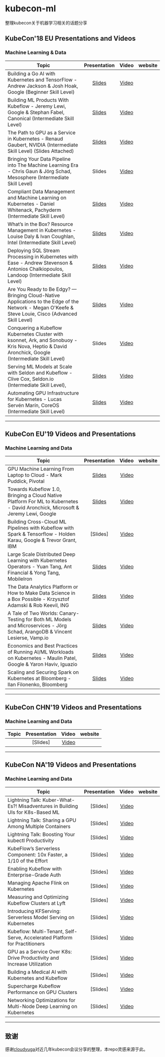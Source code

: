 # kubecon-ml

整理kubecon关于机器学习相关的话题分享

## KubeCon'18 EU Presentations and Videos

### Machine Learning & Data

| Topic        | Presentation | Video | website |
| ------------- |:----------:|:-----:|:-----:|
| Building a Go AI with Kubernetes and TensorFlow - Andrew Jackson & Josh Hoak, Google (Beginner Skill Level) |[Slides](https://schd.ws/hosted_files/kccnceu18/80/minigo-slides-v3C.pdf)|[Video](https://www.youtube.com/watch?v=OZ_Qmklc4zE)|
| Building ML Products With Kubeflow - Jeremy Lewi, Google & Stephan Fabel, Canonical (Intermediate Skill Level) |[Slides](https://schd.ws/hosted_files/kccnceu18/c2/Building%20ML%20Products%20With%20Kubeflow%20%28Kubecon%202018%29%20%281%29.pdf)| [Video](https://www.youtube.com/watch?v=sC8Ce9vUggo)|
| The Path to GPU as a Service in Kubernetes - Renaud Gaubert, NVIDIA (Intermediate Skill Level) (Slides Attached) | [Slides](https://schd.ws/hosted_files/kccnceu18/de/Kubecon%20Talk.pdf) |[Video](https://www.youtube.com/watch?v=8JGduez-8S0)|
| Bringing Your Data Pipeline into The Machine Learning Era - Chris Gaun & Jörg Schad, Mesosphere (Intermediate Skill Level) | Slides | [Video](https://www.youtube.com/watch?v=f_-3rQoudnc) |
| Compliant Data Management and Machine Learning on Kubernetes - Daniel Whitenack, Pachyderm (Intermediate Skill Level) | [Slides](https://schd.ws/hosted_files/kccnceu18/a1/KubeCon_EU_2018%20%281%29.pdf) | [Video](https://www.youtube.com/watch?v=eOzl-LFqYFM) |
| What’s in the Box? Resource Management in Kubernetes - Louise Daly & Ivan Coughlan, Intel (Intermediate Skill Level) | [Slides](https://schd.ws/hosted_files/kccnceu18/dd/WhatsInTheBox_ResourceManagementInKubernetes.pdf) | [Video](https://www.youtube.com/watch?v=7CWH3KRk01U) |
| Deploying SQL Stream Processing in Kubernetes with Ease - Andrew Stevenson & Antonios Chalkiopoulos, Landoop (Intermediate Skill Level) | [Slides](https://schd.ws/hosted_files/kccnceu18/14/KubeCon.pdf) | [Video](https://www.youtube.com/watch?v=9TOoThIKafo) | 
| Are You Ready to Be Edgy? — Bringing Cloud-Native Applications to the Edge of the Network - Megan O'Keefe & Steve Louie, Cisco (Advanced Skill Level) | [Slides](https://schd.ws/hosted_files/kccnceu18/58/AreYouReady.pdf) | [Video](https://www.youtube.com/watch?v=UR8N6mIAFlM) | 
| Conquering a Kubeflow Kubernetes Cluster with ksonnet, Ark, and Sonobuoy - Kris Nova, Heptio & David Aronchick, Google (Intermediate Skill Level) | Slides | [Video](https://www.youtube.com/watch?v=givpqZ2IchI) | 
| Serving ML Models at Scale with Seldon and Kubeflow - Clive Cox, Seldon.io (Intermediate Skill Level), | [Slides](https://schd.ws/hosted_files/kccnceu18/1a/SeldonKubeconEurope2018.pdf) | [Video](https://www.youtube.com/watch?v=pDlapGtecbY&t=2s) |
| Automating GPU Infrastructure for Kubernetes - Lucas Servén Marín, CoreOS (Intermediate Skill Level) | [Slides](https://schd.ws/hosted_files/kccnceu18/53/automating_gpus_k8s.pdf) | [Video](https://www.youtube.com/watch?v=i6V4KPh_D5g) |

---

## KubeCon EU'19 Videos and Presentations 

### Machine Learning and Data

| Topic       |      Presentation     |  Video | website |
| ------------- |:-------------:| -----: |  -----: |
|GPU Machine Learning From Laptop to Cloud - Mark Puddick, Pivotal|[Slides](https://static.sched.com/hosted_files/kccnceu19/ba/Kubecon.pdf)|[Video](https://www.youtube.com/watch?v=QwhvD6Zkzc4)|
|Towards Kubeflow 1.0, Bringing a Cloud Native Platform For ML to Kubernetes - David Aronchick, Microsoft & Jeremy Lewi, Google|[Slides](https://static.sched.com/hosted_files/kccnceu19/f1/_%5Bshared%5D%20Road%20to%20Kubeflow%201.0%20-%20Kubecon%20Barcelona%202019.pdf)|[Video](https://www.youtube.com/watch?v=7RBD0hXyLW8)|
|Building Cross-Cloud ML Pipelines with Kubeflow with Spark & Tensorflow - Holden Karau, Google & Trevor Grant, IBM|[Slides]|[Video](https://www.youtube.com/watch?v=jdBbFSghM2s)|
|Large Scale Distributed Deep Learning with Kubernetes Operators - Yuan Tang, Ant Financial & Yong Tang, MobileIron|[Slides](https://static.sched.com/hosted_files/kccnceu19/3c/KubeCon%20-%20Barcelona%20-%20Deep%20Learning.pdf)|[Video](https://www.youtube.com/watch?v=jyLi1cfJeM8)|
|The Data Analytics Platform or How to Make Data Science in a Box Possible - Krzysztof Adamski & Rob Keevil, ING|[Slides](https://static.sched.com/hosted_files/kccnceu19/65/ING%20Data%20Analytics%20Platform.pdf)|[Video](https://www.youtube.com/watch?v=8cE9ppbnDPs)|
|A Tale of Two Worlds: Canary-Testing for Both ML Models and Microservices - Jörg Schad, ArangoDB & Vincent Lesierse, Vamp.io|[Slides](https://static.sched.com/hosted_files/kccnceu19/66/A%20Tale%20of%20two%20worlds%20%282%29.pdf)|[Video](https://www.youtube.com/watch?v=ctATGBxDzRg)|
|Economics and Best Practices of Running AI/ML Workloads on Kubernetes - Maulin Patel, Google & Yaron Haviv, Iguazio|[Slides](https://static.sched.com/hosted_files/kccnceu19/9a/Draft_Kubecon_slides.pdf)|[Video](https://www.youtube.com/watch?v=qO5j86qMcck)|
|Scaling and Securing Spark on Kubernetes at Bloomberg - Ilan Filonenko, Bloomberg|[Slides](https://static.sched.com/hosted_files/kccnceu19/1e/Scaling%20and%20Securing%20Spark%20on%20Kubernetes%20at%20Bloomberg.pdf)|[Video](https://www.youtube.com/watch?v=GbpMOaSlMJ4)|

---

## KubeCon CHN'19 Videos and Presentations 

### Machine Learning and Data

| Topic       |      Presentation     |  Video | website |
| ------------- |:-------------:| -----: |  -----: |
||[Slides]|[Video]()||
---

## KubeCon NA'19 Videos and Presentations 

### Machine Learning and Data

| Topic       |      Presentation     |  Video | website |
| ------------- |:-------------:| -----: |  -----: |
|Lightning Talk: Kuber-What-Es?! Misadventures in Building UIs for K8s-Based ML|[Slides]|[Video](https://www.youtube.com/watch?v=Vr9X_W0wS64&list=PLj6h78yzYM2NDs-iu8WU5fMxINxHXlien&index=10&t=0s)| |
|Lightning Talk: Sharing a GPU Among Multiple Containers|[Slides]|[Video](https://www.youtube.com/watch?v=VNZsooht3K8&list=PLj6h78yzYM2NDs-iu8WU5fMxINxHXlien&index=7)||
|Lightning Talk: Boosting Your kubectl Productivity|[Slides]|[Video](https://www.youtube.com/watch?v=vVAFctQP1Vg&list=PLj6h78yzYM2NDs-iu8WU5fMxINxHXlien&index=11)||
|KubeFlow’s Serverless Component: 10x Faster, a 1/10 of the Effort|[Slides]|[Video](https://www.youtube.com/watch?v=GmCpdRRFmxw&list=PLj6h78yzYM2NDs-iu8WU5fMxINxHXlien&index=14&t=0s)||
|Enabling Kubeflow with Enterprise-Grade Auth|[Slides]|[Video](https://www.youtube.com/watch?v=qyUyYLvmKHY&list=PLj6h78yzYM2NDs-iu8WU5fMxINxHXlien&index=41&t=0s)||
|Managing Apache Flink on Kubernetes|[Slides]|[Video](https://www.youtube.com/watch?v=ydb3TbK2r84&list=PLj6h78yzYM2NDs-iu8WU5fMxINxHXlien&index=113&t=0s)||
|Measuring and Optimizing Kubeflow Clusters at Lyft |[Slides]|[Video](https://www.youtube.com/watch?v=IKubDSIivR8&list=PLj6h78yzYM2NDs-iu8WU5fMxINxHXlien&index=43&t=0s)||
|Introducing KFServing: Serverless Model Serving on Kubernetes|[Slides]|[Video](https://www.youtube.com/watch?v=saMkA4fIOH8&list=PLj6h78yzYM2NDs-iu8WU5fMxINxHXlien&index=83&t=0s)||
|Kubeflow: Multi-Tenant, Self-Serve, Accelerated Platform for Practitioners|[Slides]|[Video](https://www.youtube.com/watch?v=KriEaW-Jm-g&list=PLj6h78yzYM2NDs-iu8WU5fMxINxHXlien&index=205&t=0s)||
|GPU as a Service Over K8s: Drive Productivity and Increase Utilization|[Slides]|[Video](https://www.youtube.com/watch?v=jSuecrUr2LA&list=PLj6h78yzYM2NDs-iu8WU5fMxINxHXlien&index=228&t=0s)||
|Building a Medical AI with Kubernetes and Kubeflow|[Slides]|[Video](https://www.youtube.com/watch?v=nD_GXaW_A-s&list=PLj6h78yzYM2NDs-iu8WU5fMxINxHXlien&index=253&t=0s)||
|Supercharge Kubeflow Performance on GPU Clusters|[Slides]|[Video](https://www.youtube.com/watch?v=UYhBaXzD0hA&list=PLj6h78yzYM2NDs-iu8WU5fMxINxHXlien&index=255&t=0s)||
|Networking Optimizations for Multi-Node Deep Learning on Kubernetes|[Slides]|[Video](https://www.youtube.com/watch?v=CL71kbZ72iU&list=PLj6h78yzYM2NDs-iu8WU5fMxINxHXlien&index=256&t=0s)||

---

## 致谢

感谢[cloudyuga](https://github.com/cloudyuga)对近几年kubecon会议分享的整理，本repo灵感来源于此。
